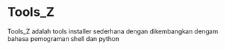 # Tools_Z
Tools_Z adalah tools installer sederhana dengan dikembangkan dengam bahasa pemograman shell dan python
